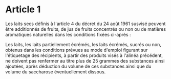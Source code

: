 # Article 1

Les laits secs définis à l'article 4 du décret du 24 août 1961 susvisé peuvent être additionnés de fruits, de jus de fruits concentrés ou non ou de matières aromatiques naturelles dans les conditions fixées ci-après :

Les laits, les laits partiellement écrémés, les laits écrémés, sucrés ou non, obtenus dans les conditions prévues au mode d'emploi figurant sur l'étiquetage des récipients, à partir des produits visés à l'alinéa précédent, ne doivent pas renfermer au titre plus de 25 grammes des substances ainsi ajoutées, après déduction du volume de ces substances ainsi que du volume du saccharose éventuellement dissous.
